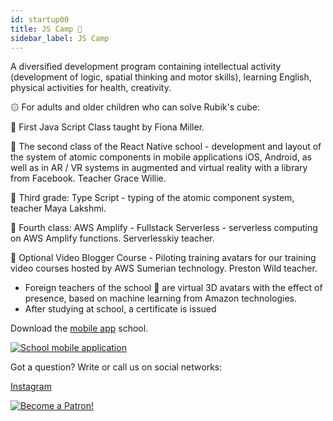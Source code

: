 ```yaml
---
id: startup00
title: JS Camp 🦄
sidebar_label: JS Camp
---
```


A diversified development program containing intellectual activity (development of logic, spatial thinking and motor skills), learning English, physical activities for health, creativity.

۞ For adults and older children who can solve Rubik's cube:

💛 First Java Script Class taught by Fiona Miller.

💚 The second class of the React Native school - development and layout of the system of atomic components in mobile applications iOS, Android, as well as in AR / VR systems in augmented and virtual reality with a library from Facebook. Teacher Grace Willie.

💙 Third grade: Type Script - typing of the atomic component system, teacher Maya Lakshmi.

💜 Fourth class: AWS Amplify - Fullstack Serverless - serverless computing on AWS Amplify functions. Serverlesskiy teacher.

🤍 Optional Video Blogger Course - Piloting training avatars for our training video courses hosted by AWS Sumerian technology. Preston Wild teacher.

- Foreign teachers of the school 🦄 are virtual 3D avatars with the effect of presence, based on machine learning from Amazon technologies.
- After studying at school, a certificate is issued

Download the [mobile app](http://onelink.to/njhc95) school.

[![School mobile application](/img/app.png)](http://onelink.to/njhc95)

Got a question?
Write or call us on social networks:

[Instagram](https://instagram.com/javascriptcamp)

[![Become a Patron!](/img/logo/patreon.jpg)](https://www.patreon.com/bePatron?u=31769291)
